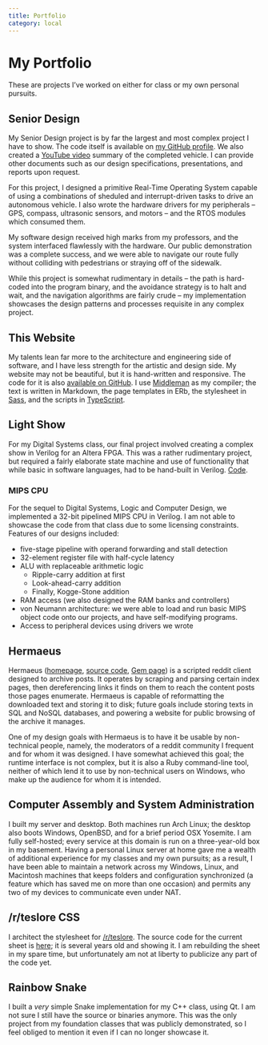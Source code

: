 ```yaml
---
title: Portfolio
category: local
---
```


# My Portfolio

These are projects I’ve worked on either for class or my own personal pursuits.

## Senior Design

My Senior Design project is by far the largest and most complex project I have
to show. The code itself is available on [my GitHub profile][srd]. We also
created a [YouTube video][yt] summary of the completed vehicle. I can provide
other documents such as our design specifications, presentations, and reports
upon request.

For this project, I designed a primitive Real-Time Operating System capable of
using a combinations of sheduled and interrupt-driven tasks to drive an
autonomous vehicle. I also wrote the hardware drivers for my peripherals – GPS,
compass, ultrasonic sensors, and motors – and the RTOS modules which consumed
them.

My software design received high marks from my professors, and the system
interfaced flawlessly with the hardware. Our public demonstration was a complete
success, and we were able to navigate our route fully without colliding with
pedestrians or straying off of the sidewalk.

While this project is somewhat rudimentary in details – the path is hard-coded
into the program binary, and the avoidance strategy is to halt and wait, and the
navigation algorithms are fairly crude – my implementation showcases the design
patterns and processes requisite in any complex project.

## This Website

My talents lean far more to the architecture and engineering side of software,
and I have less strength for the artistic and design side. My website may not
be beautiful, but it is hand-written and responsive. The code for it is also
[available on GitHub][site]. I use [Middleman][mm] as my compiler; the text is
written in Markdown, the page templates in ERb, the stylesheet in [Sass], and
the scripts in [TypeScript][ts].

## Light Show

For my Digital Systems class, our final project involved creating a complex
show in Verilog for an Altera FPGA. This was a rather rudimentary project, but
required a fairly elaborate state machine and use of functionality that while
basic in software languages, had to be hand-built in Verilog. [Code][vls].

### MIPS CPU

For the sequel to Digital Systems, Logic and Computer Design, we implemented a
32-bit pipelined MIPS CPU in Verilog. I am not able to showcase the code from
that class due to some licensing constraints. Features of our designs included:

- five-stage pipeline with operand forwarding and stall detection
- 32-element register file with half-cycle latency
- ALU with replaceable arithmetic logic
    - Ripple-carry addition at first
    - Look-ahead-carry addition
    - Finally, Kogge-Stone addition
- RAM access (we also designed the RAM banks and controllers)
- von Neumann architecture: we were able to load and run basic MIPS object code
onto our projects, and have self-modifying programs.
- Access to peripheral devices using drivers we wrote

## Hermaeus

Hermaeus ([homepage][herm-myrr], [source code][herm-gh], [Gem page][herm-gem])
is a scripted reddit client designed to archive posts. It operates by scraping
and parsing certain index pages, then dereferencing links it finds on them to
reach the content posts those pages enumerate. Hermaeus is capable of
reformatting the downloaded text and storing it to disk; future goals include
storing texts in SQL and NoSQL databases, and powering a website for public
browsing of the archive it manages.

One of my design goals with Hermaeus is to have it be usable by non-technical
people, namely, the moderators of a reddit community I frequent and for whom it
was designed. I have somewhat achieved this goal; the runtime interface is not
complex, but it is also a Ruby command-line tool, neither of which lend it to
use by non-technical users on Windows, who make up the audience for whom it is
intended.

## Computer Assembly and System Administration

I built my server and desktop. Both machines run Arch Linux; the desktop also
boots Windows, OpenBSD, and for a brief period OSX Yosemite. I am fully
self-hosted; every service at this domain is run on a three-year-old box in my
basement. Having a personal Linux server at home gave me a wealth of additional
experience for my classes and my own pursuits; as a result, I have been able to
maintain a network across my Windows, Linux, and Macintosh machines that keeps
folders and configuration synchronized (a feature which has saved me on more
than one occasion) and permits any two of my devices to communicate even under
NAT.

## /r/teslore CSS

I architect the stylesheet for [/r/teslore][tsl]. The source code for the
current sheet is [here][tsl-gh-old]; it is several years old and showing it. I
am rebuilding the sheet in my spare time, but unfortunately am not at liberty to
publicize any part of the code yet.

## Rainbow Snake

I built a *very* simple Snake implementation for my C++ class, using Qt. I am
not sure I still have the source or binaries anymore. This was the only project
from my foundation classes that was publicly demonstrated, so I feel obliged to
mention it even if I can no longer showcase it.

[herm-gem]: https://rubygems.org/gems/hermaeus
[herm-gh]: https://github.com/myrrlyn/hermaeus
[herm-myrr]: https://myrrlyn.net/hermaeus
[mm]: https://middlemanapp.com
[sass]: http://sass-lang.com
[site]: https://github.com/myrrlyn/myrrlyn.net
[srd]: https://github.com/myrrlyn/SeniorDesign
[ts]: https://typescriptlang.org
[tsl]: https://reddit.com/r/teslore
[tsl-gh-old]: https://github.com/myrrlyn/teslore
[vls]: https://github.com/myrrlyn/DigitalSystemsProject
[yt]: https://www.youtube.com/watch?v=K3CKSovJbJQ
